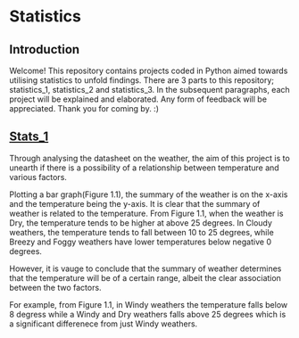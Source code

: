 # Statistics

## Introduction


Welcome! This repository contains projects coded in Python aimed towards utilising statistics to unfold findings.
There are 3 parts to this repository; statistics_1, statistics_2 and statistics_3. In the subsequent paragraphs, each project will be explained and elaborated. 
Any form of feedback will be appreciated. Thank you for coming by. :) 
  
  
## [Stats_1](https://github.com/audreywee/Statistics/blob/main/stats_1.ipynb)

Through analysing the datasheet on the weather, the aim of this project is to unearth if there is a possibility of a relationship between temperature and various factors.

Plotting a bar graph(Figure 1.1), the summary of the weather is on the x-axis and the temperature being the y-axis. It is clear that the summary of weather is related to the temperature. From Figure 1.1, when the weather is Dry, the temperature tends to be higher at above 25 degrees. In Cloudy weathers, the temperature tends to fall between 10 to 25 degrees, while Breezy and Foggy weathers have lower temperatures below negative 0 degrees. 

However, it is vauge to conclude that the summary of weather determines that the temperature will be of a certain range, albeit the clear association between the two factors. 

For example, from Figure 1.1, in Windy weathers the temperature falls below 8 degress while a Windy and Dry weathers falls above 25 degrees which is a significant differenece from just Windy weathers. 

